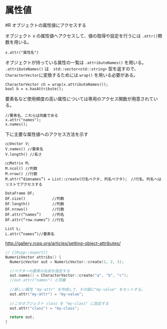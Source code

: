 # 属性値

#R オブジェクトの属性値にアクセスする

オブジェクト x の属性値へアクセスして、値の取得や設定を行うには `.attr()`関数を用いる。

```
x.attr("属性名")
```

オブジェクトが持っている属性の一覧は `.attributeNames()` を用いる。 `.attributeNames()` は　`std::vector<std::string>` 型を返すので、`CharacterVector`に変換するためには `wrap()` を用いる必要がある。

```
CharacterVector ch = wrap(x.attributeNames());
bool b = x.hasAttribute();
```



要素名など使用頻度の高い属性については専用のアクセス関数が用意されている。

```
//要素名、これらは同義である
x.attr("names");
x.names();
```

下に主要な属性値へのアクセス方法を示す

```
◯◯Vector V;
V.names() //要素名
V.length() //長さ

◯◯Matrix M;
M.ncol() //列数
M.nrow() //行数
M.attr(“dimnames”) = List::create(行名ベクタ, 列名ベクタ);　//行名、列名へはリストでアクセスする　

DataFrame DF;
DF.size()            //列数
DF.length()          //列数
DF.nrows()           //行数
DF.attr(“names”)     //列名
DF.attr(“row.names”) //行名

List L;
L.attr(“names”)//要素名
```



http://gallery.rcpp.org/articles/setting-object-attributes/
```cpp
// [[Rcpp::export]]
NumericVector attribs() {
  NumericVector out = NumericVector::create(1, 2, 3);

  //ベクターの要素の名前を設定する
  out.names() = CharacterVector::create("a", "b", "c");
  //out.attr("names") と同義
  
  //新しい属性 "my-attr" を作成して、その値に"my-value" をセットする。
  out.attr("my-attr") = "my-value";
  
  //このオブジェクト class を "my-class" に設定する
  out.attr("class") = "my-class";

  return out;
}
```














